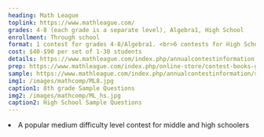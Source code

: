 ```yaml
---
heading: Math League
toplink: https://www.mathleague.com/
grades: 4-8 (each grade is a separate level), Algebra1, High School
enrollment: Through school
format: 1 contest for grades 4-8/Algebra1. <br>6 contests for High School level
cost: $40-$90 per set of 1-30 students
details: https://www.mathleague.com/index.php/annualcontestinformation
prep: https://www.mathleague.com/index.php/online-store/contest-books-grades-4-6-grades-7-8-algebra-1-high-school
sample: https://www.mathleague.com/index.php/annualcontestinformation/samplecontests
img1: /images/mathcomp/ML8.jpg
caption1: 8th grade Sample Questions
img2: /images/mathcomp/ML_hs.jpg
caption2: High School Sample Questions
---
```


<li>A popular medium difficulty level contest for middle and high schoolers</li>
